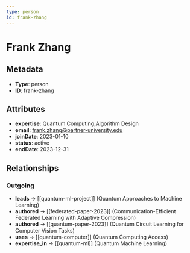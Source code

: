 ```yaml
---
type: person
id: frank-zhang
---
```


# Frank Zhang

## Metadata

- **Type**: person
- **ID**: frank-zhang

## Attributes

- **expertise**: Quantum Computing,Algorithm Design
- **email**: frank.zhang@partner-university.edu
- **joinDate**: 2023-01-10
- **status**: active
- **endDate**: 2023-12-31

## Relationships

### Outgoing

- **leads** → [[quantum-ml-project]] (Quantum Approaches to Machine Learning)
- **authored** → [[federated-paper-2023]] (Communication-Efficient Federated Learning with Adaptive Compression)
- **authored** → [[quantum-paper-2023]] (Quantum Circuit Learning for Computer Vision Tasks)
- **uses** → [[quantum-computer]] (Quantum Computing Access)
- **expertise_in** → [[quantum-ml]] (Quantum Machine Learning)

